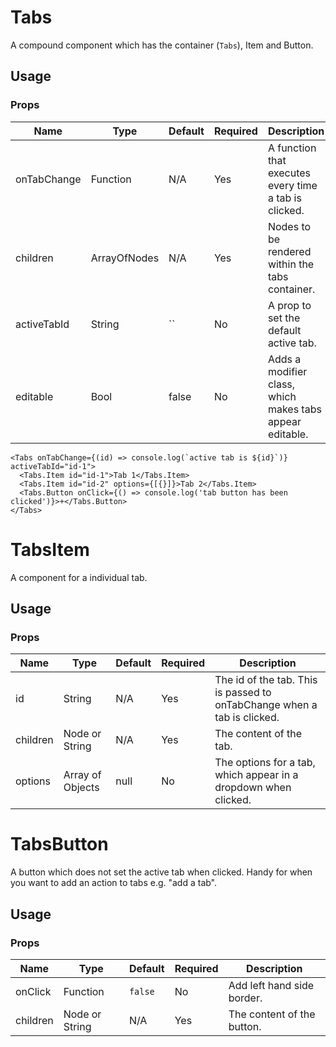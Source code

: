 # Tabs
A compound component which has the container (`Tabs`), Item and Button.

## Usage

### Props

| Name                | Type          | Default   | Required | Description                                                                   |
| ------------------- |-------------- | --------- | -------- |------------------------------------------------------------------------------ |
| onTabChange         | Function      | N/A       | Yes      | A function that executes every time a tab is clicked.                         |
| children            | ArrayOfNodes  | N/A       | Yes      | Nodes to be rendered within the tabs container.                               |
| activeTabId         | String        | ``        | No       | A prop to set the default active tab.                                         |
| editable            | Bool          | false     | No       | Adds a modifier class, which makes tabs appear editable.                      |

```
<Tabs onTabChange={(id) => console.log(`active tab is ${id}`)} activeTabId="id-1">
  <Tabs.Item id="id-1">Tab 1</Tabs.Item>
  <Tabs.Item id="id-2" options={[{}]}>Tab 2</Tabs.Item>
  <Tabs.Button onClick={() => console.log('tab button has been clicked')}>+</Tabs.Button>
</Tabs>
```

# TabsItem
A component for a individual tab.

## Usage

### Props

| Name                | Type             | Default   | Required | Description                                                                   |
| ------------------- |--------------    | --------- | -------- |------------------------------------------------------------------------------ |
| id                  | String           | N/A       | Yes      | The id of the tab. This is passed to onTabChange when a tab is clicked.       |
| children            | Node or String   | N/A       | Yes      | The content of the tab.                                                       |
| options             | Array of Objects | null      | No       | The options for a tab, which appear in a dropdown when clicked.               |

# TabsButton
A button which does not set the active tab when clicked. Handy for when you want to add an action to tabs e.g. "add a tab".

## Usage

### Props

| Name                | Type          | Default   | Required | Description                                                                   |
| ------------------- |-------------- | --------- | -------- |------------------------------------------------------------------------------ |
| onClick             | Function      | `false`   | No       | Add left hand side border.                                                    |
| children            | Node or String  | N/A       | Yes      | The content of the button.